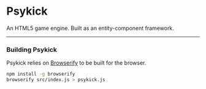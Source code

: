 Psykick
=======

An HTML5 game engine. Built as an entity-component framework.

----------

### Building Psykick
Psykick relies on [Browserify][1] to be built for the browser.

```bash
npm install -g browserify
browserify src/index.js > psykick.js
```


  [1]: https://github.com/substack/node-browserify